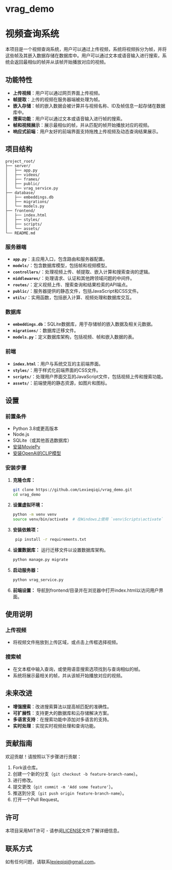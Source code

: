 # vrag_demo


# 视频查询系统

本项目是一个视频查询系统，用户可以通过上传视频，系统将视频拆分为帧，并将这些帧及其嵌入数据存储在数据库中。用户可以通过文本或语音输入进行搜索，系统会返回最相似的帧并从该帧开始播放对应的视频。

## 功能特性

- **上传视频**：用户可以通过网页界面上传视频。
- **帧提取**：上传的视频在服务器端被处理为帧。
- **嵌入存储**：帧的嵌入数据会被计算并与视频名称、ID及帧信息一起存储在数据库中。
- **搜索功能**：用户可以通过文本或语音输入进行帧的搜索。
- **帧和视频展示**：展示最相似的帧，并从匹配的帧开始播放对应的视频。
- **响应式前端**：用户友好的前端界面支持拖拽上传视频及动态查询结果展示。

## 项目结构


```text
project_root/
├── server/
│   ├── app.py
│   ├── videos/
│   ├── frames/
│   ├── public/
│   └── vrag_service.py
├── database/
│   ├── embeddings.db
│   ├── migrations/
│   └── models.py
├── frontend/
│   ├── index.html
│   ├── styles/
│   ├── scripts/
│   └── assets/
└── README.md
```


### 服务器端

- **`app.py`**：主应用入口，包含路由和服务器配置。
- **`models/`**：包含数据库模型，包括帧和视频模型。
- **`controllers/`**：处理视频上传、帧提取、嵌入计算和搜索查询的逻辑。
- **`middlewares/`**：处理请求、认证和其他跨领域问题的中间件。
- **`routes/`**：定义视频上传、搜索查询和结果检索的API端点。
- **`public/`**：服务器提供的静态文件，包括JavaScript和CSS文件。
- **`utils/`**：实用函数，包括嵌入计算、视频处理和数据库交互。

### 数据库

- **`embeddings.db`**：SQLite数据库，用于存储帧的嵌入数据及相关元数据。
- **`migrations/`**：数据库迁移文件。
- **`models.py`**：定义数据库架构，包括视频、帧和嵌入数据的表。

### 前端

- **`index.html`**：用户与系统交互的主前端界面。
- **`styles/`**：用于样式化前端界面的CSS文件。
- **`scripts/`**：处理用户界面交互的JavaScript文件，包括视频上传和搜索功能。
- **`assets/`**：前端使用的静态资源，如图片和图标。

## 设置

### 前置条件

- Python 3.8或更高版本
- Node.js
- SQLite（或其他首选数据库）
- [安装MoviePy](https://pypi.org/project/moviepy/)
- [安装OpenAI的CLIP模型](https://github.com/openai/CLIP)

### 安装步骤

1. **克隆仓库：**

   ```bash
   git clone https://github.com/Lexieqiqi/vrag_demo.git
   cd vrag_demo

2. **设置虚拟环境：**
   ```bash
   python -m venv venv
   source venv/bin/activate  # 在Windows上使用 `venv\Scripts\activate`

3. **安装依赖项：**
   ```bash
    pip install -r requirements.txt

4. **设置数据库：**
   运行迁移文件以设置数据库架构。
   ```bash
   python manage.py migrate

5. **启动服务器：**
   ```bash
   python vrag_service.py

6. **前端设置：**
   导航到frontend/目录并在浏览器中打开index.html以访问用户界面。


## 使用说明

### 上传视频

- 将视频文件拖放到上传区域，或点击上传框选择视频。

### 搜索帧

- 在文本框中输入查询，或使用语音搜索选项找到与查询相似的帧。
- 系统将展示最相关的帧，并从该帧开始播放对应的视频。

## 未来改进

- **增强搜索**：改进搜索算法以提高帧匹配的准确性。
- **可扩展性**：支持更大的数据库和云存储解决方案。
- **多语言支持**：在搜索功能中添加对多语言的支持。
- **实时处理**：实现实时视频处理和查询功能。

## 贡献指南

欢迎贡献！请按照以下步骤进行贡献：

1. Fork该仓库。
2. 创建一个新的分支（`git checkout -b feature-branch-name`）。
3. 进行修改。
4. 提交更改（`git commit -m 'Add some feature'`）。
5. 推送到分支（`git push origin feature-branch-name`）。
6. 打开一个Pull Request。

## 许可

本项目采用MIT许可 - 请参阅[LICENSE](LICENSE)文件了解详细信息。

## 联系方式

如有任何问题，请联系[lexieqiqi@gmail.com](mailto:lexieqiqi@gmail.com)。
